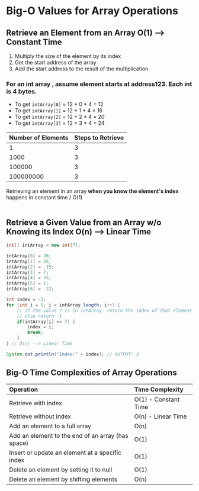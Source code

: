 # Big-O Values for Array Operations

## Retrieve an Element from an Array O(1) --> Constant Time
1. Multiply the size of the element by its index
2. Get the start address of the array
3. Add the start address to the result of the multiplication

### For an int array , assume element starts at address123. Each int is 4 bytes.
* To get ``` intArray[0] ``` = 12 + 0 * 4 = 12
* To get ``` intArray[1] ``` = 12 + 1 * 4 = 16
* To get ``` intArray[2] ``` = 12 + 2 * 4 = 20
* To get ``` intArray[3] ``` = 12 + 3 * 4 = 24

| Number of Elements | Steps to Retrieve |
| :---- | :---- |
| 1                  | 3                 |
| 1000               | 3                 |
| 100000             | 3                 |
| 100000000          | 3                 |

Retrieving an element in an array  **when you know the element's index** happens in constant time / O(1)
</br>
</br>

## Retrieve a Given Value from an Array **w/o Knowing its Index** O(n) --> Linear Time

```java
int[] intArray = new int[7];

intArray[0] = 20;
intArray[1] = 35;
intArray[2] = -15;
intArray[3] = 7;
intArray[4] = 55;
intArray[5] = 1;
intArray[6] = -22;

int index = -1;
for (int i = 0; i < intArray.length; i++) {
    // if the value 7 is in intArray, return the index of that element
    // else return -1
    if(intArray[i] == 7) {
        index = i;
        break;
    }
} // O(n) --> Linear Time

System.out.println("Index:" + index); // OUTPUT: 3
```


## Big-O Time Complexities of Array Operations

| Operation | Time Complexity |
| :---- | :---- |
| Retrieve with index | O(1) - Constant Time |
| Retrieve without index | O(n) - Linear Time |
| Add an element to a full array | O(n) |
| Add an element to the end of an array (has space) | O(1) |
| Insert or update an element at a specific index | O(1) |
| Delete an element by setting it to null | O(1) |
| Delete an element by shifting elements | O(n) |